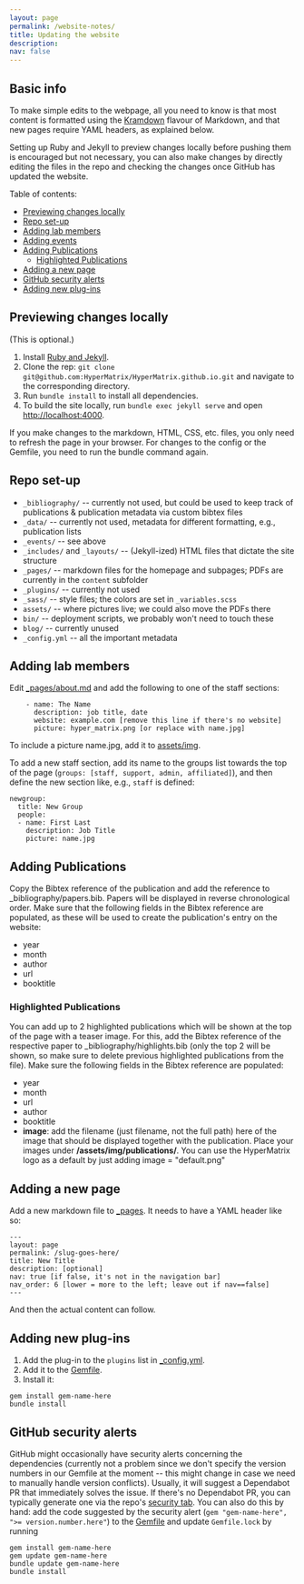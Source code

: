 ```yaml
---
layout: page
permalink: /website-notes/
title: Updating the website
description: 
nav: false
---
```


## Basic info

To make simple edits to the webpage, all you need to know is that most content is formatted using the [Kramdown](https://kramdown.gettalong.org/quickref.html) flavour of Markdown, and that new pages require YAML headers, as explained below.

Setting up Ruby and Jekyll to preview changes locally before pushing them is encouraged but not necessary, you can also make changes by directly editing the files in the repo and checking the changes once GitHub has updated the website.

Table of contents:
- [Previewing changes locally](#previewing-changes-locally)
- [Repo set-up](#repo-set-up)
- [Adding lab members](#adding-lab-members)
- [Adding events](#adding-events)
- [Adding Publications](#adding-publications)
   + [Highlighted Publications](#highlighted-publications)
- [Adding a new page](#adding-a-new-page)
- [GitHub security alerts](#github-security-alerts)
- [Adding new plug-ins](#adding-new-plug-ins)

## Previewing changes locally

(This is optional.)

1. Install [Ruby and Jekyll](https://jekyllrb.com/docs/installation/#guides).
2. Clone the rep: `git clone git@github.com:HyperMatrix/HyperMatrix.github.io.git` and navigate to the corresponding directory.
3. Run `bundle install` to install all dependencies.
4. To build the site locally, run `bundle exec jekyll serve` and open [http://localhost:4000](http://localhost:4000).

If you make changes to the markdown, HTML, CSS, etc. files, you only need to refresh the page in your browser. For changes to the config or the Gemfile, you need to run the bundle command again.

## Repo set-up

- `_bibliography/` -- currently not used, but could be used to keep track of publications & publication metadata via custom bibtex files
- `_data/` -- currently not used, metadata for different formatting, e.g., publication lists
- `_events/` -- see above
- `_includes/` and `_layouts/` -- (Jekyll-ized) HTML files that dictate the site structure
- `_pages/` -- markdown files for the homepage and subpages; PDFs are currently in the `content` subfolder
- `_plugins/` -- currently not used
- `_sass/` -- style files; the colors are set in `_variables.scss`
- `assets/` -- where pictures live; we could also move the PDFs there
- `bin/` -- deployment scripts, we probably won't need to touch these
- `blog/` -- currently unused
- `_config.yml` -- all the important metadata

## Adding lab members

Edit [_pages/about.md](https://github.com/HyperMatrix/HyperMatrix.github.io/blob/main/_pages/about.md) and add the following to one of the staff sections:

```
    - name: The Name
      description: job title, date
      website: example.com [remove this line if there's no website]
      picture: hyper_matrix.png [or replace with name.jpg]
```

To include a picture name.jpg, add it to [assets/img](https://github.com/HyperMatrix/HyperMatrix.github.io/tree/main/assets/img).

To add a new staff section, add its name to the groups list towards the top of the page (`groups: [staff, support, admin, affiliated]`), and then define the new section like, e.g., `staff` is defined:

```
newgroup:
  title: New Group
  people:
  - name: First Last
    description: Job Title
    picture: name.jpg
```

<!-- ## Adding events

Add a new markdown file `YYYY-MM-DD-short-description.md` to `_events`. This is done most easily by altering a copy of an existing event description. Event descriptions consist simply of YAML frontmatter:

```
---
title: The title
abstract: [optional, remove line if not required for event]
speaker: [optional, remove line if not required for event]
bio: [optional, remove line if not required for event]
website: [optional, remove line if not required for event]
time: Time and date
location: [optional, remove line if not required for event]
roomfinder: Location URL [optional, remove line if not required for event]
img: Path to picture, starting with assets/img/ [optional, remove line if not required for event]
imgalt: Image description [optional, remove line if not required for event]
imgside: 'right' of 'left' (default: 'right')
anchor: YYYY-MM-DD-short-description [same as in file name]
---
```

The location link can be, for instance, to the relevant [LMU room finder](https://www.lmu.de/raumfinder/#/) page. -->

## Adding Publications

Copy the Bibtex reference of the publication and add the reference to _bibliography/papers.bib. Papers will be displayed in reverse chronological order. Make sure that the following fields in the Bibtex reference are populated, as these will be used to create the publication's entry on the website:
 - year
 - month
 - author
 - url
 - booktitle

### Highlighted Publications
You can add up to 2 highlighted publications which will be shown at the top of the page with a teaser image. For this, add the Bibtex reference of the respective paper to _bibliography/highlights.bib (only the top 2 will be shown, so make sure to delete previous highlighted publications from the file). Make sure the following fields in the Bibtex reference are populated:
 - year
 - month
 - url
 - author
 - booktitle
 - **image**: add the filename (just filename, not the full path) here of the image that should be displayed together with the publication. Place your images under **/assets/img/publications/**. You can use the HyperMatrix logo as a default by just adding image = "default.png"

## Adding a new page

Add a new markdown file to [_pages](https://github.com/HyperMatrix/HyperMatrix.github.io/tree/main/_pages).
It needs to have a YAML header like so:
```
---
layout: page
permalink: /slug-goes-here/
title: New Title
description: [optional]
nav: true [if false, it's not in the navigation bar]
nav_order: 6 [lower = more to the left; leave out if nav==false]
---
```

And then the actual content can follow.

## Adding new plug-ins

1. Add the plug-in to the `plugins` list in [_config.yml](https://github.com/HyperMatrix/HyperMatrix.github.io/blob/main/_config.yml).
2. Add it to the [Gemfile](https://github.com/HyperMatrix/HyperMatrix.github.io/blob/main/Gemfile).
3. Install it:
```
gem install gem-name-here
bundle install
```

## GitHub security alerts

GitHub might occasionally have security alerts concerning the dependencies (currently not a problem since we don't specify the version numbers in our Gemfile at the moment -- this might change in case we need to manually handle version conflicts). Usually, it will suggest a Dependabot PR that immediately solves the issue.
If there's no Dependabot PR, you can typically generate one via the repo's [security tab](https://github.com/HyperMatrix/HyperMatrix.github.io/security). 
You can also do this by hand: add the code suggested by the security alert (`gem "gem-name-here", ">= version.number.here"`) to the [Gemfile](https://github.com/HyperMatrix/HyperMatrix.github.io/blob/main/Gemfile) and update `Gemfile.lock` by running
```
gem install gem-name-here
gem update gem-name-here
bundle update gem-name-here
bundle install
```
